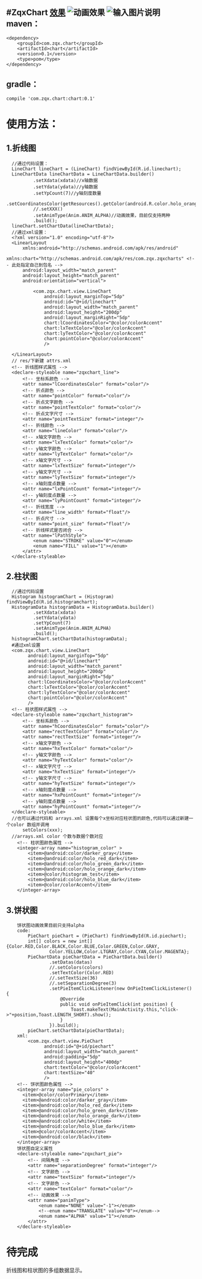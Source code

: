 #ZqxChart
[效果](https://github.com/z4321548/zqxchart/blob/master/img/chart1.gif)
![动画效果](https://github.com/z4321548/zqxchart/blob/master/img/chart1.gif "折线图，柱状图")
![输入图片说明](http://git.oschina.net/uploads/images/2016/0630/141029_c9b91675_372342.gif "饼状图")
maven：
------
    <dependency>
        <groupId>com.zqx.chart</groupId>
        <artifactId>chart</artifactId>
        <version>0.1</version>
        <type>pom</type>
    </dependency>


gradle：
-------
    compile 'com.zqx.chart:chart:0.1'

使用方法：
==========
  1.折线图
  --------
      //通过代码设置：
      LineChart lineChart = (LineChart) findViewById(R.id.linechart);
      LineChartData lineChartData = LineChartData.builder()
              .setXdata(xdata)//x轴数据
              .setYdata(ydata)//y轴数据
              .setYpCount(7)//y轴刻度数量
              .setCoordinatesColor(getResources().getColor(android.R.color.holo_orange_dark))
              //.setXXX()
              .setAnimType(Anim.ANIM_ALPHA)//动画效果，目前仅支持两种
              .build();
      lineChart.setChartData(lineChartData);
      //通过xml设置：
      <?xml version="1.0" encoding="utf-8"?>
      <LinearLayout
          xmlns:android="http://schemas.android.com/apk/res/android"
          xmlns:chart="http://schemas.android.com/apk/res/com.zqx.zqxcharts" <!-- 此处指定自己到包名 -->
          android:layout_width="match_parent"
          android:layout_height="match_parent"
          android:orientation="vertical">
      
              <com.zqx.chart.view.LineChart
                  android:layout_marginTop="5dp"
                  android:id="@+id/linechart"
                  android:layout_width="match_parent"
                  android:layout_height="200dp"
                  android:layout_marginRight="5dp"
                  chart:lCoordinatesColor="@color/colorAccent" 
                  chart:lxTextColor="@color/colorAccent"
                  chart:lyTextColor="@color/colorAccent"
                  chart:pointColor="@color/colorAccent"
                  />
            
      </LinearLayout>
      // res/下新建 attrs.xml
      <!-- 折线图样式属性 -->
      <declare-styleable name="zqxchart_line">
          <!-- 坐标系颜色 -->
          <attr name="lCoordinatesColor" format="color"/>
          <!-- 折点颜色 -->
          <attr name="pointColor" format="color"/>
          <!-- 折点文字颜色 -->
          <attr name="pointTextColor" format="color"/>
          <!-- 折点文字尺寸 -->
          <attr name="pointTextSize" format="integer"/>
          <!-- 折线颜色 -->
          <attr name="lineColor" format="color"/>
          <!-- x轴文字颜色 -->
          <attr name="lxTextColor" format="color"/>
          <!-- y轴文字颜色 -->
          <attr name="lyTextColor" format="color"/>
          <!-- x轴文字尺寸 -->
          <attr name="lxTextSize" format="integer"/>
          <!-- y轴文字尺寸 -->
          <attr name="lyTextSize" format="integer"/>
          <!-- x轴刻度点数量 -->
          <attr name="lxPointCount" format="integer"/>
          <!-- y轴刻度点数量 -->
          <attr name="lyPointCount" format="integer"/>
          <!-- 折线宽度 -->
          <attr name="line_width" format="float"/>
          <!-- 折点尺寸 -->
          <attr name="point_size" format="float"/>
          <!-- 折线样式是否闭合 -->
          <attr name="lPathStyle">
              <enum name="STROKE" value="0"></enum>
              <enum name="FILL" value="1"></enum>
          </attr>
      </declare-styleable>
  2.柱状图
  --------
      //通过代码设置
      Histogram histogramChart = (Histogram) findViewById(R.id.histogramchart);
      HistogramData histogramData = HistogramData.builder()
              .setXdata(xdata)
              .setYdata(ydata)
              .setYpCount(7)
              .setAnimType(Anim.ANIM_ALPHA)
              .build();
      histogramChart.setChartData(histogramData);
      #通过xml设置
      <com.zqx.chart.view.LineChart
            android:layout_marginTop="5dp"
            android:id="@+id/linechart"
            android:layout_width="match_parent"
            android:layout_height="200dp"
            android:layout_marginRight="5dp"
            chart:lCoordinatesColor="@color/colorAccent"
            chart:lxTextColor="@color/colorAccent"
            chart:lyTextColor="@color/colorAccent"
            chart:pointColor="@color/colorAccent"
            />
      <!-- 柱状图样式属性 -->
      <declare-styleable name="zqxchart_histogram">
          <!-- 坐标系颜色 -->
          <attr name="hCoordinatesColor" format="color"/>
          <attr name="rectTextColor" format="color"/>
          <attr name="rectTextSize" format="integer"/>
          <!-- x轴文字颜色 -->
          <attr name="hxTextColor" format="color"/>
          <!-- y轴文字颜色 -->
          <attr name="hyTextColor" format="color"/>
          <!-- x轴文字尺寸 -->
          <attr name="hxTextSize" format="integer"/>
          <!-- y轴文字尺寸 -->
          <attr name="hyTextSize" format="integer"/>
          <!-- x轴刻度点数量 -->
          <attr name="hxPointCount" format="integer"/>
          <!-- y轴刻度点数量 -->
          <attr name="hyPointCount" format="integer"/>
      </declare-styleable>
      //也可以通过代码和 arrays.xml 设置每个x坐标对应柱状图的颜色,代码可以通过新建一个color 数组并调用
          setColors(xxx);
      //arrays.xml color 个数与数据个数对应
        <!-- 柱状图颜色属性 -->
        <integer-array name="histogram_color" >
            <item>@android:color/darker_gray</item>
            <item>@android:color/holo_red_dark</item>
            <item>@android:color/holo_green_dark</item>
            <item>@android:color/holo_orange_dark</item>
            <item>@color/histogram_test</item>
            <item>@android:color/holo_blue_dark</item>
            <item>@color/colorAccent</item>
        </integer-array>
  3.饼状图
  --------
        饼状图动画效果目前只支持alpha
        code:
            PieChart pieChart = (PieChart) findViewById(R.id.piechart);
            int[] colors = new int[]{Color.RED,Color.BLACK,Color.BLUE,Color.GREEN,Color.GRAY,
                    Color.YELLOW,Color.LTGRAY,Color.CYAN,Color.MAGENTA};
            PieChartData pieChartData = PieChartData.builder()
                    .setDatas(datas)
                    //.setColors(colors)
                    .setTextColor(Color.RED)
                    //.setTextSize(36)
                    //.setSeparationDegree(3)
                    .setPieItemClickListener(new OnPieItemClickListener() {
                        @Override
                        public void onPieItemClick(int position) {
                            Toast.makeText(MainActivity.this,"click->"+position,Toast.LENGTH_SHORT).show();
                        }
                    }).build();
            pieChart.setChartData(pieChartData);
        xml:
            <com.zqx.chart.view.PieChart
                  android:id="@+id/piechart"
                  android:layout_width="match_parent"
                  android:padding="5dp"
                  android:layout_height="400dp"
                  chart:textColor="@color/colorAccent"
                  chart:textSize="40"
                  />
        <!-- 饼状图颜色属性 -->
        <integer-array name="pie_colors" >
          <item>@color/colorPrimary</item>
          <item>@android:color/darker_gray</item>
          <item>@android:color/holo_red_dark</item>
          <item>@android:color/holo_green_dark</item>
          <item>@android:color/holo_orange_dark</item>
          <item>@android:color/white</item>
          <item>@android:color/holo_blue_dark</item>
          <item>@color/colorAccent</item>
          <item>@android:color/black</item>
        </integer-array>
        饼状图自定义属性
        <declare-styleable name="zqxchart_pie">
            <!-- 间隔角度 -->
            <attr name="separationDegree" format="integer"/>
            <!-- 文字颜色 -->
            <attr name="textSize" format="integer"/>
            <!-- 文字颜色 -->
            <attr name="textColor" format="color"/>
            <!-- 动画效果 -->
            <attr name="panimType">
                <enum name="NONE" value="-1"></enum>
                <!--enum name="TRANSLATE" value="0"></enum-->
                <enum name="ALPHA" value="1"></enum>
            </attr>
        </declare-styleable>
  
待完成
======
折线图和柱状图的多组数据显示。
